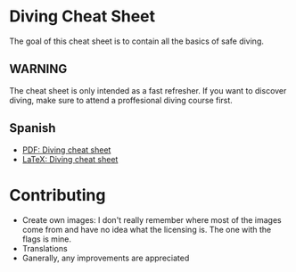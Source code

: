 # Diving Cheat Sheet

The goal of this cheat sheet is to contain all the basics of safe diving.

## WARNING

The cheat sheet is only intended as a fast refresher. If you want to discover diving, make sure to attend a proffesional diving course first. 

## Spanish

- [PDF: Diving cheat sheet](./es/diving_sheet_es.pdf)
- [LaTeX: Diving cheat sheet](./es/diving_sheet_es.tex)

# Contributing

- Create own images: I don't really remember where most of the images come from and have no idea what the licensing is. The one with the flags is mine.
- Translations
- Ganerally, any improvements are appreciated